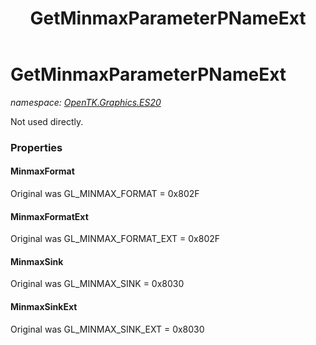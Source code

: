 ﻿---
title: GetMinmaxParameterPNameExt
---

# GetMinmaxParameterPNameExt
_namespace: [OpenTK.Graphics.ES20](N-OpenTK.Graphics.ES20.html)_

Not used directly.



### Properties

#### MinmaxFormat
Original was GL_MINMAX_FORMAT = 0x802F
#### MinmaxFormatExt
Original was GL_MINMAX_FORMAT_EXT = 0x802F
#### MinmaxSink
Original was GL_MINMAX_SINK = 0x8030
#### MinmaxSinkExt
Original was GL_MINMAX_SINK_EXT = 0x8030

